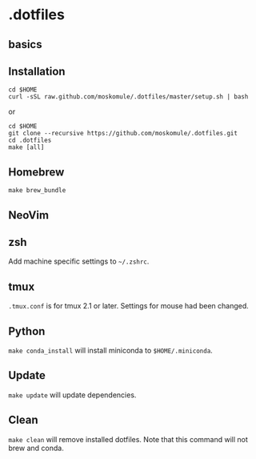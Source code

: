 # .dotfiles 
## basics


## Installation

```
cd $HOME
curl -sSL raw.github.com/moskomule/.dotfiles/master/setup.sh | bash
```

or

```
cd $HOME
git clone --recursive https://github.com/moskomule/.dotfiles.git
cd .dotfiles
make [all]
```

## Homebrew

```
make brew_bundle
```

## NeoVim

## zsh

Add machine specific settings to `~/.zshrc`.

## tmux

`.tmux.conf` is for tmux 2.1 or later. Settings for mouse had been changed.

## Python

`make conda_install` will install miniconda to `$HOME/.miniconda`.

## Update

`make update` will update dependencies.

## Clean

`make clean` will remove installed dotfiles. Note that this command will not brew and conda.
